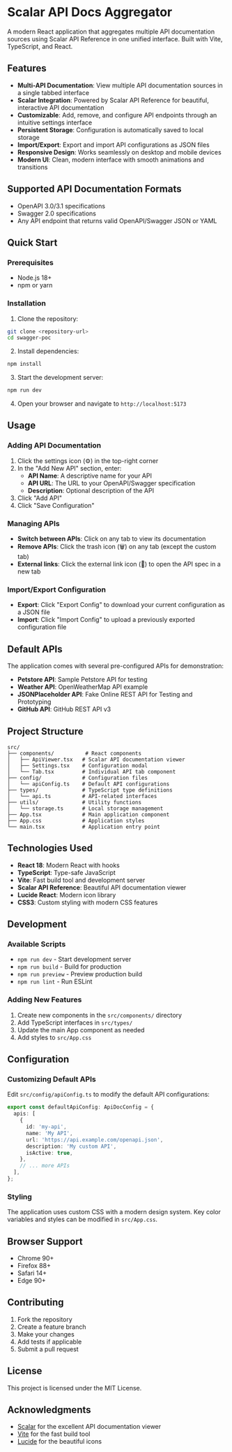 # Scalar API Docs Aggregator

A modern React application that aggregates multiple API documentation sources using Scalar API Reference in one unified interface. Built with Vite, TypeScript, and React.

## Features

- **Multi-API Documentation**: View multiple API documentation sources in a single tabbed interface
- **Scalar Integration**: Powered by Scalar API Reference for beautiful, interactive API documentation
- **Customizable**: Add, remove, and configure API endpoints through an intuitive settings interface
- **Persistent Storage**: Configuration is automatically saved to local storage
- **Import/Export**: Export and import API configurations as JSON files
- **Responsive Design**: Works seamlessly on desktop and mobile devices
- **Modern UI**: Clean, modern interface with smooth animations and transitions

## Supported API Documentation Formats

- OpenAPI 3.0/3.1 specifications
- Swagger 2.0 specifications
- Any API endpoint that returns valid OpenAPI/Swagger JSON or YAML

## Quick Start

### Prerequisites

- Node.js 18+ 
- npm or yarn

### Installation

1. Clone the repository:
```bash
git clone <repository-url>
cd swagger-poc
```

2. Install dependencies:
```bash
npm install
```

3. Start the development server:
```bash
npm run dev
```

4. Open your browser and navigate to `http://localhost:5173`

## Usage

### Adding API Documentation

1. Click the settings icon (⚙️) in the top-right corner
2. In the "Add New API" section, enter:
   - **API Name**: A descriptive name for your API
   - **API URL**: The URL to your OpenAPI/Swagger specification
   - **Description**: Optional description of the API
3. Click "Add API"
4. Click "Save Configuration"

### Managing APIs

- **Switch between APIs**: Click on any tab to view its documentation
- **Remove APIs**: Click the trash icon (🗑️) on any tab (except the custom tab)
- **External links**: Click the external link icon (🔗) to open the API spec in a new tab

### Import/Export Configuration

- **Export**: Click "Export Config" to download your current configuration as a JSON file
- **Import**: Click "Import Config" to upload a previously exported configuration file

## Default APIs

The application comes with several pre-configured APIs for demonstration:

- **Petstore API**: Sample Petstore API for testing
- **Weather API**: OpenWeatherMap API example
- **JSONPlaceholder API**: Fake Online REST API for Testing and Prototyping
- **GitHub API**: GitHub REST API v3

## Project Structure

```
src/
├── components/          # React components
│   ├── ApiViewer.tsx   # Scalar API documentation viewer
│   ├── Settings.tsx    # Configuration modal
│   └── Tab.tsx         # Individual API tab component
├── config/             # Configuration files
│   └── apiConfig.ts    # Default API configurations
├── types/              # TypeScript type definitions
│   └── api.ts          # API-related interfaces
├── utils/              # Utility functions
│   └── storage.ts      # Local storage management
├── App.tsx             # Main application component
├── App.css             # Application styles
└── main.tsx            # Application entry point
```

## Technologies Used

- **React 18**: Modern React with hooks
- **TypeScript**: Type-safe JavaScript
- **Vite**: Fast build tool and development server
- **Scalar API Reference**: Beautiful API documentation viewer
- **Lucide React**: Modern icon library
- **CSS3**: Custom styling with modern CSS features

## Development

### Available Scripts

- `npm run dev` - Start development server
- `npm run build` - Build for production
- `npm run preview` - Preview production build
- `npm run lint` - Run ESLint

### Adding New Features

1. Create new components in the `src/components/` directory
2. Add TypeScript interfaces in `src/types/`
3. Update the main App component as needed
4. Add styles to `src/App.css`

## Configuration

### Customizing Default APIs

Edit `src/config/apiConfig.ts` to modify the default API configurations:

```typescript
export const defaultApiConfig: ApiDocConfig = {
  apis: [
    {
      id: 'my-api',
      name: 'My API',
      url: 'https://api.example.com/openapi.json',
      description: 'My custom API',
      isActive: true,
    },
    // ... more APIs
  ],
};
```

### Styling

The application uses custom CSS with a modern design system. Key color variables and styles can be modified in `src/App.css`.

## Browser Support

- Chrome 90+
- Firefox 88+
- Safari 14+
- Edge 90+

## Contributing

1. Fork the repository
2. Create a feature branch
3. Make your changes
4. Add tests if applicable
5. Submit a pull request

## License

This project is licensed under the MIT License.

## Acknowledgments

- [Scalar](https://scalar.com/) for the excellent API documentation viewer
- [Vite](https://vitejs.dev/) for the fast build tool
- [Lucide](https://lucide.dev/) for the beautiful icons
